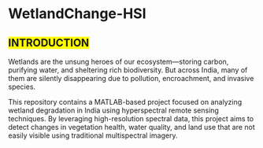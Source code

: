 # WetlandChange-HSI

## <span style="background-color: #FFFF00">INTRODUCTION</span>
Wetlands are the unsung heroes of our ecosystem—storing carbon, purifying water, and sheltering rich biodiversity. But across India, many of them are silently disappearing due to pollution, encroachment, and invasive species.

This repository contains a MATLAB-based project focused on analyzing wetland degradation in India using hyperspectral remote sensing techniques. By leveraging high-resolution spectral data, this project aims to detect changes in vegetation health, water quality, and land use that are not easily visible using traditional multispectral imagery.

